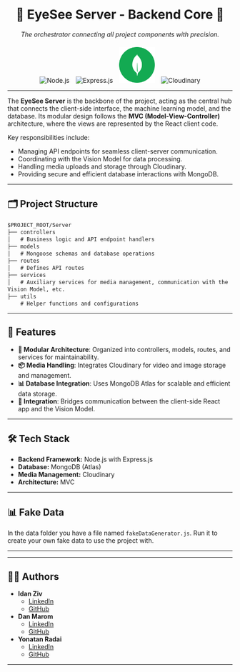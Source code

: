 <div align="center">
  <h1>🔗 EyeSee Server - Backend Core 🔗</h1>
  <p><i>The orchestrator connecting all project components with precision.</i></p>
</div>

<div align="center" style="margin-top: 20px;">
  <img src="https://upload.wikimedia.org/wikipedia/commons/d/d9/Node.js_logo.svg" alt="Node.js" style="width: 60px; margin-right: 10px;">
  <img src="https://upload.wikimedia.org/wikipedia/commons/6/64/Expressjs.png" alt="Express.js" style="width: 120px; margin-right: 10px;">
  <img src="../public/mongodb-seeklogo.svg" alt="MongoDB" style="width: 80px; margin-right: 10px;">
  <img src="https://res.cloudinary.com/demo/image/upload/cloudinary_icon_blue.png" alt="Cloudinary" style="width: 80px;">
</div>

---

<p>
The <strong>EyeSee Server</strong> is the backbone of the project, acting as the central hub that connects the client-side interface, the machine learning model, and the database. Its modular design follows the <strong>MVC (Model-View-Controller)</strong> architecture, where the views are represented by the React client code. 
</p>

<p>
Key responsibilities include:
</p>
<ul>
  <li>Managing API endpoints for seamless client-server communication.</li>
  <li>Coordinating with the Vision Model for data processing.</li>
  <li>Handling media uploads and storage through Cloudinary.</li>
  <li>Providing secure and efficient database interactions with MongoDB.</li>
</ul>

---

## 🗂️ Project Structure

```
$PROJECT_ROOT/Server
├── controllers
│   # Business logic and API endpoint handlers
├── models
│   # Mongoose schemas and database operations
├── routes
│   # Defines API routes
├── services
│   # Auxiliary services for media management, communication with the Vision Model, etc.
├── utils
    # Helper functions and configurations
```

---

## 🌟 Features
<ul>
  <li><strong>🔗 Modular Architecture</strong>: Organized into controllers, models, routes, and services for maintainability.</li>
  <li><strong>📦 Media Handling</strong>: Integrates Cloudinary for video and image storage and management.</li>
  <li><strong>📊 Database Integration</strong>: Uses MongoDB Atlas for scalable and efficient data storage.</li>
  <li><strong>🤝 Integration</strong>: Bridges communication between the client-side React app and the Vision Model.</li>
</ul>

---

## 🛠️ Tech Stack
<ul>
  <li><strong>Backend Framework:</strong> Node.js with Express.js</li>
  <li><strong>Database:</strong> MongoDB (Atlas)</li>
  <li><strong>Media Management:</strong> Cloudinary</li>
  <li><strong>Architecture:</strong> MVC</li>
</ul>

---
## 📊 Fake Data

In the data folder you have a file named <code>fakeDataGenerator.js</code>.
Run it to create your own fake data to use the project with.

---

---

## 👨‍💻 Authors
- **Idan Ziv**  
  - [LinkedIn](https://www.linkedin.com/in/idanziv7/)  
  - [GitHub](https://github.com/IdanZiv97)
- **Dan Marom**  
  - [LinkedIn](https://www.linkedin.com/in/dan-marom/)  
  - [GitHub](https://github.com/danmarom16)
- **Yonatan Radai**  
  - [LinkedIn](https://www.linkedin.com/in/yonatan-radai-074616211/)  
  - [GitHub](https://github.com/YonatanRadai)

---

